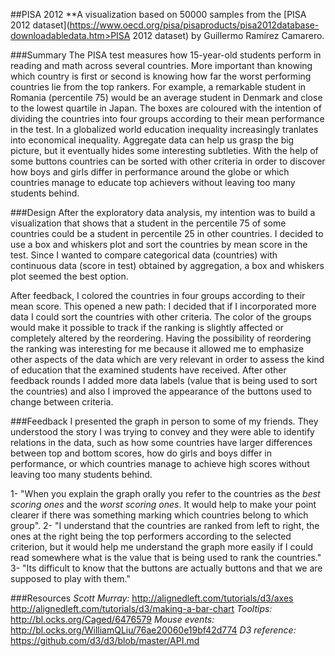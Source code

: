 ##PISA 2012
**A visualization based on 50000 samples from the [PISA 2012 dataset](https://www.oecd.org/pisa/pisaproducts/pisa2012database-downloadabledata.htm>PISA 2012 dataset) by Guillermo Ramírez Camarero.


###Summary
The PISA test measures how 15-year-old students perform in reading and math across several countries. More important than knowing which country is first or second is knowing how far the worst performing countries lie from the top rankers. For example, a remarkable student in Romania (percentile 75) would be an average student in Denmark and close to the lowest quartile in Japan. The boxes are coloured with the intention of dividing the countries into four groups according to their mean performance in the test. In a globalized world education inequality increasingly tranlates into economical inequality. Aggregate data can help us grasp the big picture, but it eventually hides some interesting subtleties. With the help of some buttons countries can be sorted with other criteria in order to discover how boys and girls differ in performance around the globe or which countries manage to educate top achievers without leaving too many students behind.


###Design
After the exploratory data analysis, my intention was to build a visualization that shows that a student in the percentile 75 of some countries could be a student in percentile 25 in other countries. I decided to use a box and whiskers plot and sort the countries by mean score in the test. Since I wanted to compare categorical data (countries) with continuous data (score in test) obtained by aggregation, a box and whiskers plot seemed the best option.

After feedback, I colored the countries in four groups according to their mean score. This opened a new path: I decided that if I incorporated more data I could sort the countries with other criteria. The color of the groups would make it possible to track if the ranking is slightly affected or completely altered by the reordering. Having the possibility of reordering the ranking was interesting for me because it allowed me to emphasize other aspects of the data which are very relevant in order to assess the kind of education that the examined students have received. After other feedback rounds I added more data labels (value that is being used to sort the countries) and also I improved the appearance of the buttons used to change between criteria.


###Feedback
I presented the graph in person to some of my friends. They understood the story I was trying to convey and they were able to identify relations in the data, such as how some countries have larger differences between top and bottom scores, how do girls and boys differ in performance, or which countries manage to achieve high scores without leaving too many students behind.

1- "When you explain the graph orally you refer to the countries as the *best scoring ones* and the *worst scoring ones*. It would help to make your point clearer if there was something marking which countries belong to which group".
2- "I understand that the countries are ranked from left to right, the ones at the right being the top performers according to the selected criterion, but it would help me understand the graph more easily if I could read somewhere what is the value that is being used to rank the countries."
3- "Its difficult to know that the buttons are actually buttons and that we are supposed to play with them."


###Resources
*Scott Murray:*
http://alignedleft.com/tutorials/d3/axes
http://alignedleft.com/tutorials/d3/making-a-bar-chart
*Tooltips:*
http://bl.ocks.org/Caged/6476579
*Mouse events:*
http://bl.ocks.org/WilliamQLiu/76ae20060e19bf42d774
*D3 reference:*
https://github.com/d3/d3/blob/master/API.md